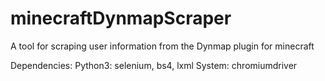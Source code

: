 # minecraftDynmapScraper
A tool for scraping user information from the Dynmap plugin for minecraft

Dependencies:
Python3: selenium, bs4, lxml
System: chromiumdriver
